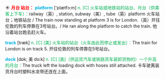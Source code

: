 ☀ <font color="red">**月台 站台：**</font>
<font color="sky blue">**platform**</font> ['plætfɔ:m] 
<font color="#00b050">n. [C] 火车站或地铁站的站台、月台（供乘客上下车）：</font>railway（英）, station, subway（美）, tube（英）platform 火车站台；地铁站台 / The train now standing at platform 3 is for London.（英）开往伦敦的列车停靠在3号站台。/ He ran along the platform to catch the train. 他沿着站台跑去赶火车。

<font color="sky blue">**track**</font> [træk] 
<font color="#00b050">n. [C] [美] 火车站的站台（火车由此而停止或发出）：</font>The train for London is on track 5. 开往伦敦的列车停靠在5号站台。
           
<font color="sky blue">**dock**</font> [dɒk; 美 dɑ:k]
<font color="#00b050">n. [C] [美]（供运货汽车或铁路货车装卸货物的）一个升高的月台：</font>The truck left the loading dock with hoses still attached. 卡车驶离装货月台时塑料水龙带还连在上面。

